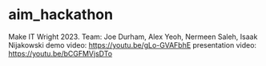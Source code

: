 # aim_hackathon
Make IT Wright 2023. Team: Joe Durham, Alex Yeoh, Nermeen Saleh, Isaak Nijakowski
demo video: https://youtu.be/gLo-GVAFbhE
presentation video: https://youtu.be/bCGFMVjsDTo
